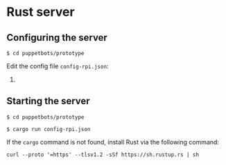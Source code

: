 # Rust server

## Configuring the server
```
$ cd puppetbots/prototype
```
Edit the config file `config-rpi.json`:

1. 

## Starting the server
```
$ cd puppetbots/prototype
```
```
$ cargo run config-rpi.json
```
If the `cargo` command is not found, install Rust via the following command:
```
curl --proto '=https' --tlsv1.2 -sSf https://sh.rustup.rs | sh
```
